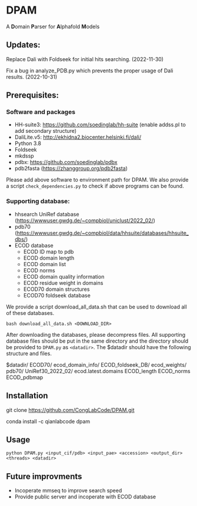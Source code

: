 # DPAM
A **D**omain **P**arser for **A**lphafold **M**odels

## Updates:
Replace Dali with Foldseek for initial hits searching. (2022-11-30)

Fix a bug in analyze_PDB.py which prevents the proper usage of Dali results. (2022-10-31)
## Prerequisites:

### Software and packages
- HH-suite3: https://github.com/soedinglab/hh-suite (enable addss.pl to add secondary structure)
- DaliLite.v5: http://ekhidna2.biocenter.helsinki.fi/dali/
- Python 3.8 
- Foldseek 
- mkdssp
- pdbx: https://github.com/soedinglab/pdbx
- pdb2fasta (https://zhanggroup.org/pdb2fasta)

Please add above software to environment path for DPAM. We also provide a script `check_dependencies.py` to check if above programs can be found. 
### Supporting database:
- hhsearch UniRef database (https://wwwuser.gwdg.de/~compbiol/uniclust/2022_02/)
- pdb70 (https://wwwuser.gwdg.de/~compbiol/data/hhsuite/databases/hhsuite_dbs/)
- ECOD database 
  - ECOD ID map to pdb
  - ECOD domain length
  - ECOD domain list
  - ECOD norms 
  - ECOD domain quality information
  - ECOD residue weight in domains 
  - ECOD70 domain structures 
  - ECOD70 foldseek database

We provide a script download_all_data.sh that can be used to download all of these databases.

`bash download_all_data.sh <DOWNLOAD_DIR>`

After downloading the databases, please decompress files. All supporting database files should be put in the same directory and the directory should be provided to `DPAM.py` as `<datadir>`. The $datadir should have the following structure and files. 

  $datadir/
    ECOD70/
    ecod_domain_info/
    ECOD_foldseek_DB/
    ecod_weights/
    pdb70/
    UniRef30_2022_02/
    ecod.latest.domains
    ECOD_length
    ECOD_norms
    ECOD_pdbmap
    

## Installation
git clone https://github.com/CongLabCode/DPAM.git

conda install -c qianlabcode dpam

## Usage
`python DPAM.py <input_cif/pdb> <input_pae> <accession> <output_dir> <threads> <datadir>`

## Future improvments
- Incoperate mmseq to improve search speed
- Provide public server and incoperate with ECOD database 
